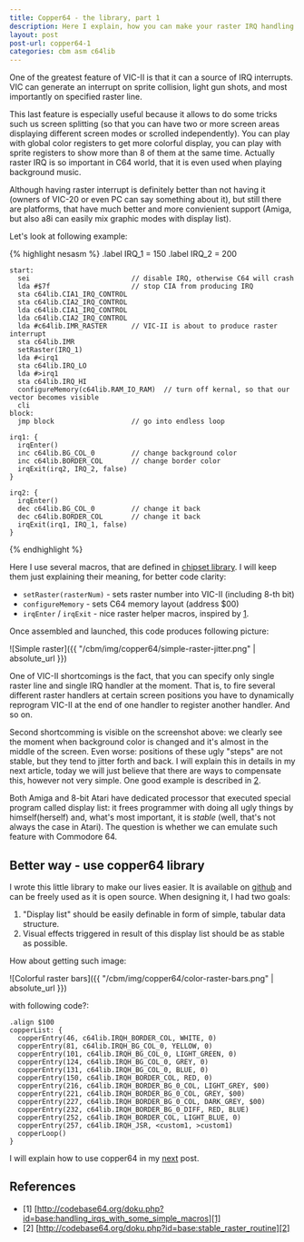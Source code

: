 ```yaml
---
title: Copper64 - the library, part 1
description: Here I explain, how you can make your raster IRQ handling code simpler and cleaner.
layout: post
post-url: copper64-1
categories: cbm asm c64lib
---
```

One of the greatest feature of VIC-II is that it can a source of IRQ interrupts. VIC can generate an interrupt on sprite collision, light gun shots, and most importantly on specified raster line. 

This last feature is especially useful because it allows to do some tricks such us screen splitting (so that you can have two or more screen areas displaying different screen modes or scrolled independently). You can play with global color registers to get more colorful display, you can play with sprite registers to show more than 8 of them at the same time. Actually raster IRQ is so important in C64 world, that it is even used when playing background music.

Although having raster interrupt is definitely better than not having it (owners of VIC-20 or even PC can say something about it), but still there are platforms, that have much better and more convienient support (Amiga, but also a8i can easily mix graphic modes with display list).

Let's look at following example:

{% highlight nesasm %}
	.label IRQ_1 = 150
	.label IRQ_2 = 200

	start:
	  sei                         // disable IRQ, otherwise C64 will crash
	  lda #$7f                    // stop CIA from producing IRQ
	  sta c64lib.CIA1_IRQ_CONTROL
	  sta c64lib.CIA2_IRQ_CONTROL
	  lda c64lib.CIA1_IRQ_CONTROL
	  lda c64lib.CIA2_IRQ_CONTROL
	  lda #c64lib.IMR_RASTER      // VIC-II is about to produce raster interrupt
	  sta c64lib.IMR
	  setRaster(IRQ_1)
	  lda #<irq1
	  sta c64lib.IRQ_LO
	  lda #>irq1
	  sta c64lib.IRQ_HI
	  configureMemory(c64lib.RAM_IO_RAM)  // turn off kernal, so that our vector becomes visible
	  cli
	block:
	  jmp block                   // go into endless loop
	  
	irq1: {  
	  irqEnter()
	  inc c64lib.BG_COL_0         // change background color 
	  inc c64lib.BORDER_COL       // change border color
	  irqExit(irq2, IRQ_2, false)
	}  

	irq2: {
	  irqEnter()
	  dec c64lib.BG_COL_0         // change it back
	  dec c64lib.BORDER_COL       // change it back
	  irqExit(irq1, IRQ_1, false)
	}
{% endhighlight %}
	
Here I use several macros, that are defined in [chipset library](https://github.com/c64lib/chipset). I will keep them just explaining their meaning, for better code clarity:
* ```setRaster(rasterNum)``` - sets raster number into VIC-II (including 8-th bit)
* ```configureMemory``` - sets C64 memory layout (address $00)
* ```irqEnter``` / ```irqExit``` - nice raster helper macros, inspired by [1].

Once assembled and launched, this code produces following picture:

![Simple raster]({{ "/cbm/img/copper64/simple-raster-jitter.png" | absolute_url }})

One of VIC-II shortcomings is the fact, that you can specify only single raster line and single IRQ handler at the moment. That is, to fire several different raster handlers at certain screen positions you have to dynamically reprogram VIC-II at the end of one handler to register another handler. And so on.

Second shortcomming is visible on the screenshot above: we clearly see the moment when background color is changed and it's almost in the middle of the screen. Even worse: positions of these ugly "steps" are not stable, but they tend to jitter forth and back. I will explain this in details in my next article, today we will just believe that there are ways to compensate this, however not very simple. One good example is described in [2].

Both Amiga and 8-bit Atari have dedicated processor that executed special program called display list: it frees programmer with doing all ugly things by himself(herself) and, what's most important, it is *stable* (well, that's not always the case in Atari). The question is whether we can emulate such feature with Commodore 64.

## Better way - use copper64 library
I wrote this little library to make our lives easier. It is available on [github](https://github.com/c64lib/copper64) and can be freely used as it is open source. When designing it, I had two goals:
1. "Display list" should be easily definable in form of simple, tabular data structure.
1. Visual effects triggered in result of this display list should be as stable as possible.

How about getting such image:

![Colorful raster bars]({{ "/cbm/img/copper64/color-raster-bars.png" | absolute_url }})


with following code?:

	.align $100
	copperList: {
	  copperEntry(46, c64lib.IRQH_BORDER_COL, WHITE, 0)
	  copperEntry(81, c64lib.IRQH_BG_COL_0, YELLOW, 0)
	  copperEntry(101, c64lib.IRQH_BG_COL_0, LIGHT_GREEN, 0)
	  copperEntry(124, c64lib.IRQH_BG_COL_0, GREY, 0)
	  copperEntry(131, c64lib.IRQH_BG_COL_0, BLUE, 0)
	  copperEntry(150, c64lib.IRQH_BORDER_COL, RED, 0)
	  copperEntry(216, c64lib.IRQH_BORDER_BG_0_COL, LIGHT_GREY, $00)
	  copperEntry(221, c64lib.IRQH_BORDER_BG_0_COL, GREY, $00)
	  copperEntry(227, c64lib.IRQH_BORDER_BG_0_COL, DARK_GREY, $00)
	  copperEntry(232, c64lib.IRQH_BORDER_BG_0_DIFF, RED, BLUE)
	  copperEntry(252, c64lib.IRQH_BORDER_COL, LIGHT_BLUE, 0)
	  copperEntry(257, c64lib.IRQH_JSR, <custom1, >custom1)
	  copperLoop()
	}
	
I will explain how to use copper64 in my [next](copper64-2) post.

## References
* \[1\] [http://codebase64.org/doku.php?id=base:handling_irqs_with_some_simple_macros][1]
* \[2\] [http://codebase64.org/doku.php?id=base:stable_raster_routine][2]

[1]: http://codebase64.org/doku.php?id=base:handling_irqs_with_some_simple_macros
[2]: http://codebase64.org/doku.php?id=base:stable_raster_routine
